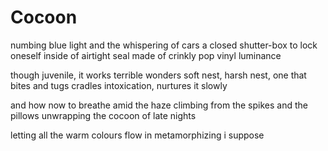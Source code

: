# Cocoon



numbing blue light and the whispering of cars
a closed shutter-box to lock oneself inside of
airtight seal made of crinkly pop vinyl luminance

though juvenile, it works terrible wonders
soft nest, harsh nest, one that bites and tugs
cradles intoxication, nurtures it slowly

and how now to breathe amid the haze
climbing from the spikes and the pillows
unwrapping the cocoon of late nights

letting all the warm colours flow in
metamorphizing
i suppose